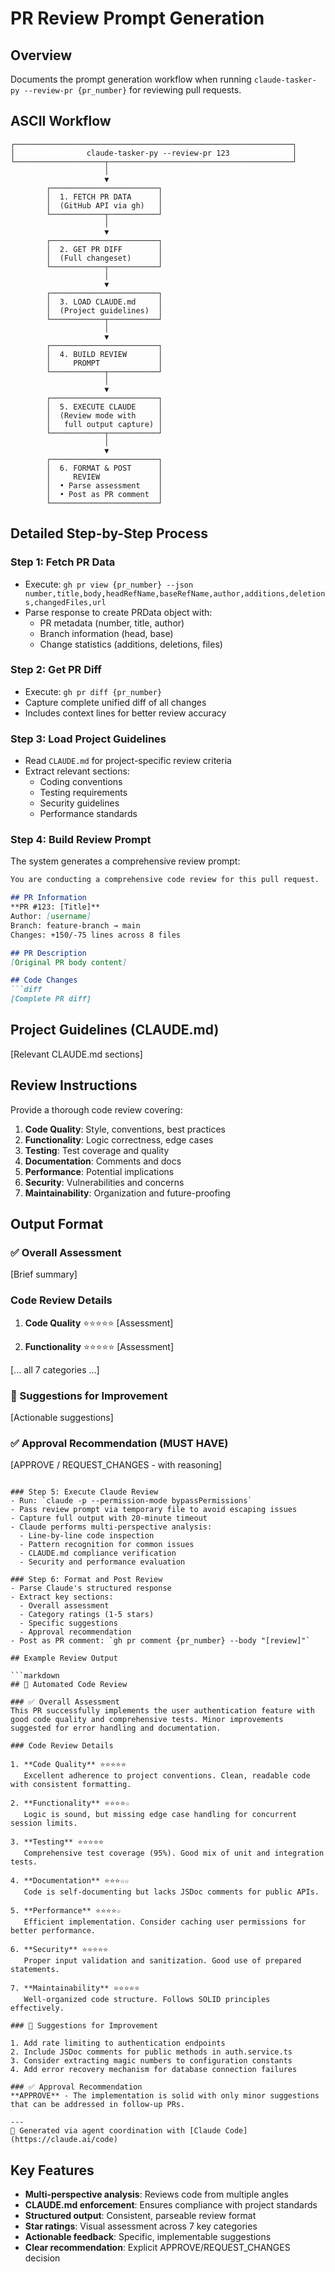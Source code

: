 # PR Review Prompt Generation

## Overview
Documents the prompt generation workflow when running `claude-tasker-py --review-pr {pr_number}` for reviewing pull requests.

## ASCII Workflow

```
┌──────────────────────────────────────────────────────────────┐
│                claude-tasker-py --review-pr 123              │
└────────────────────┬─────────────────────────────────────────┘
                     │
                     ▼
        ┌────────────────────────┐
        │  1. FETCH PR DATA      │
        │  (GitHub API via gh)   │
        └────────────┬───────────┘
                     │
                     ▼
        ┌────────────────────────┐
        │  2. GET PR DIFF        │
        │  (Full changeset)      │
        └────────────┬───────────┘
                     │
                     ▼
        ┌────────────────────────┐
        │  3. LOAD CLAUDE.md     │
        │  (Project guidelines)  │
        └────────────┬───────────┘
                     │
                     ▼
        ┌────────────────────────┐
        │  4. BUILD REVIEW       │
        │     PROMPT             │
        └────────────┬───────────┘
                     │
                     ▼
        ┌────────────────────────┐
        │  5. EXECUTE CLAUDE     │
        │  (Review mode with     │
        │   full output capture) │
        └────────────┬───────────┘
                     │
                     ▼
        ┌────────────────────────┐
        │  6. FORMAT & POST      │
        │     REVIEW             │
        │  • Parse assessment    │
        │  • Post as PR comment  │
        └────────────────────────┘
```

## Detailed Step-by-Step Process

### Step 1: Fetch PR Data
- Execute: `gh pr view {pr_number} --json number,title,body,headRefName,baseRefName,author,additions,deletions,changedFiles,url`
- Parse response to create PRData object with:
  - PR metadata (number, title, author)
  - Branch information (head, base)
  - Change statistics (additions, deletions, files)

### Step 2: Get PR Diff
- Execute: `gh pr diff {pr_number}`
- Capture complete unified diff of all changes
- Includes context lines for better review accuracy

### Step 3: Load Project Guidelines
- Read `CLAUDE.md` for project-specific review criteria
- Extract relevant sections:
  - Coding conventions
  - Testing requirements
  - Security guidelines
  - Performance standards

### Step 4: Build Review Prompt
The system generates a comprehensive review prompt:

```markdown
You are conducting a comprehensive code review for this pull request.

## PR Information
**PR #123: [Title]**
Author: [username]
Branch: feature-branch → main
Changes: +150/-75 lines across 8 files

## PR Description
[Original PR body content]

## Code Changes
```diff
[Complete PR diff]
```

## Project Guidelines (CLAUDE.md)
[Relevant CLAUDE.md sections]

## Review Instructions
Provide a thorough code review covering:
1. **Code Quality**: Style, conventions, best practices
2. **Functionality**: Logic correctness, edge cases
3. **Testing**: Test coverage and quality
4. **Documentation**: Comments and docs
5. **Performance**: Potential implications
6. **Security**: Vulnerabilities and concerns
7. **Maintainability**: Organization and future-proofing

## Output Format
### ✅ Overall Assessment
[Brief summary]

### Code Review Details
1. **Code Quality** ⭐⭐⭐⭐⭐
[Assessment]

2. **Functionality** ⭐⭐⭐⭐⭐
[Assessment]

[... all 7 categories ...]

### 🔧 Suggestions for Improvement
[Actionable suggestions]

### ✅ Approval Recommendation (MUST HAVE)
[APPROVE / REQUEST_CHANGES - with reasoning]
```

### Step 5: Execute Claude Review
- Run: `claude -p --permission-mode bypassPermissions`
- Pass review prompt via temporary file to avoid escaping issues
- Capture full output with 20-minute timeout
- Claude performs multi-perspective analysis:
  - Line-by-line code inspection
  - Pattern recognition for common issues
  - CLAUDE.md compliance verification
  - Security and performance evaluation

### Step 6: Format and Post Review
- Parse Claude's structured response
- Extract key sections:
  - Overall assessment
  - Category ratings (1-5 stars)
  - Specific suggestions
  - Approval recommendation
- Post as PR comment: `gh pr comment {pr_number} --body "[review]"`

## Example Review Output

```markdown
## 🤖 Automated Code Review

### ✅ Overall Assessment
This PR successfully implements the user authentication feature with good code quality and comprehensive tests. Minor improvements suggested for error handling and documentation.

### Code Review Details

1. **Code Quality** ⭐⭐⭐⭐⭐
   Excellent adherence to project conventions. Clean, readable code with consistent formatting.

2. **Functionality** ⭐⭐⭐⭐☆
   Logic is sound, but missing edge case handling for concurrent session limits.

3. **Testing** ⭐⭐⭐⭐⭐
   Comprehensive test coverage (95%). Good mix of unit and integration tests.

4. **Documentation** ⭐⭐⭐☆☆
   Code is self-documenting but lacks JSDoc comments for public APIs.

5. **Performance** ⭐⭐⭐⭐☆
   Efficient implementation. Consider caching user permissions for better performance.

6. **Security** ⭐⭐⭐⭐⭐
   Proper input validation and sanitization. Good use of prepared statements.

7. **Maintainability** ⭐⭐⭐⭐⭐
   Well-organized code structure. Follows SOLID principles effectively.

### 🔧 Suggestions for Improvement

1. Add rate limiting to authentication endpoints
2. Include JSDoc comments for public methods in auth.service.ts
3. Consider extracting magic numbers to configuration constants
4. Add error recovery mechanism for database connection failures

### ✅ Approval Recommendation
**APPROVE** - The implementation is solid with only minor suggestions that can be addressed in follow-up PRs.

---
🤖 Generated via agent coordination with [Claude Code](https://claude.ai/code)
```

## Key Features

- **Multi-perspective analysis**: Reviews code from multiple angles
- **CLAUDE.md enforcement**: Ensures compliance with project standards
- **Structured output**: Consistent, parseable review format
- **Star ratings**: Visual assessment across 7 key categories
- **Actionable feedback**: Specific, implementable suggestions
- **Clear recommendation**: Explicit APPROVE/REQUEST_CHANGES decision